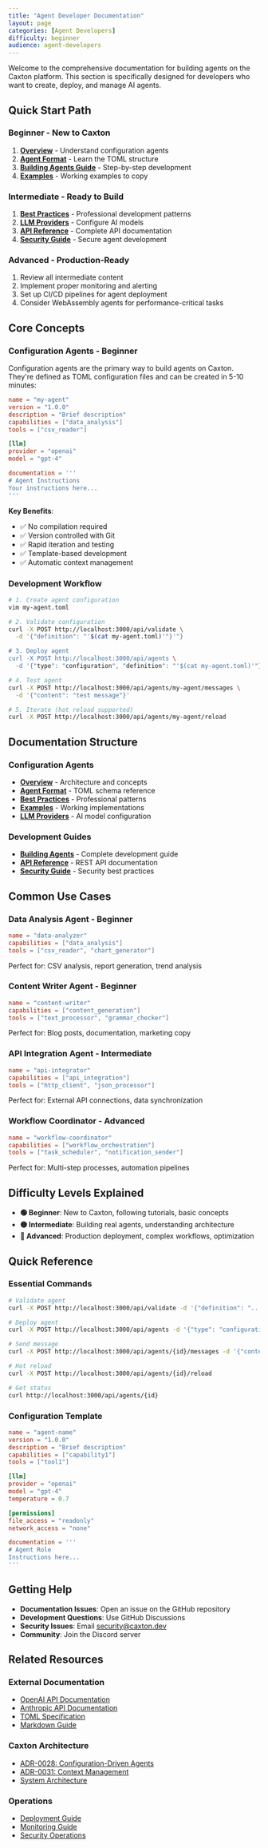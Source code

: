 ```yaml
---
title: "Agent Developer Documentation"
layout: page
categories: [Agent Developers]
difficulty: beginner
audience: agent-developers
---
```


Welcome to the comprehensive documentation for building agents on the Caxton
platform. This section is specifically designed for developers who want to
create, deploy, and manage AI agents.

## Quick Start Path

### **Beginner** - New to Caxton

1. **[Overview](config-agents/overview.md)** - Understand configuration agents
2. **[Agent Format](config-agents/agent-format.md)** - Learn the TOML structure
3. **[Building Agents Guide](building-agents.md)** - Step-by-step development
4. **[Examples](config-agents/examples.md)** - Working examples to copy

### **Intermediate** - Ready to Build

1. **[Best Practices](config-agents/best-practices.md)** - Professional
   development patterns
2. **[LLM Providers](config-agents/llm-providers.md)** - Configure AI models
3. **[API Reference](api-reference.md)** - Complete API documentation
4. **[Security Guide](security.md)** - Secure agent development

### **Advanced** - Production-Ready

1. Review all intermediate content
2. Implement proper monitoring and alerting
3. Set up CI/CD pipelines for agent deployment
4. Consider WebAssembly agents for performance-critical tasks

## Core Concepts

### Configuration Agents - **Beginner**

Configuration agents are the primary way to build agents on Caxton. They're
defined as TOML configuration files and can be created in 5-10
minutes:

```toml
name = "my-agent"
version = "1.0.0"
description = "Brief description"
capabilities = ["data_analysis"]
tools = ["csv_reader"]

[llm]
provider = "openai"
model = "gpt-4"

documentation = '''
# Agent Instructions
Your instructions here...
'''
```

**Key Benefits**:

- ✅ No compilation required
- ✅ Version controlled with Git
- ✅ Rapid iteration and testing
- ✅ Template-based development
- ✅ Automatic context management

### Development Workflow

```bash
# 1. Create agent configuration
vim my-agent.toml

# 2. Validate configuration
curl -X POST http://localhost:3000/api/validate \
  -d '{"definition": "'$(cat my-agent.toml)'"}'"}

# 3. Deploy agent
curl -X POST http://localhost:3000/api/agents \
  -d '{"type": "configuration", "definition": "'$(cat my-agent.toml)'"}'"}

# 4. Test agent
curl -X POST http://localhost:3000/api/agents/my-agent/messages \
  -d '{"content": "test message"}'

# 5. Iterate (hot reload supported)
curl -X POST http://localhost:3000/api/agents/my-agent/reload
```

## Documentation Structure

### Configuration Agents

- **[Overview](config-agents/overview.md)** - Architecture and concepts
- **[Agent Format](config-agents/agent-format.md)** - TOML schema reference
- **[Best Practices](config-agents/best-practices.md)** - Professional patterns
- **[Examples](config-agents/examples.md)** - Working implementations
- **[LLM Providers](config-agents/llm-providers.md)** - AI model configuration

### Development Guides

- **[Building Agents](building-agents.md)** - Complete development guide
- **[API Reference](api-reference.md)** - REST API documentation
- **[Security Guide](security.md)** - Security best practices

## Common Use Cases

### Data Analysis Agent - **Beginner**

```toml
name = "data-analyzer"
capabilities = ["data_analysis"]
tools = ["csv_reader", "chart_generator"]
```

Perfect for: CSV analysis, report generation, trend analysis

### Content Writer Agent - **Beginner**

```toml
name = "content-writer"
capabilities = ["content_generation"]
tools = ["text_processor", "grammar_checker"]
```

Perfect for: Blog posts, documentation, marketing copy

### API Integration Agent - **Intermediate**

```toml
name = "api-integrator"
capabilities = ["api_integration"]
tools = ["http_client", "json_processor"]
```

Perfect for: External API connections, data synchronization

### Workflow Coordinator - **Advanced**

```toml
name = "workflow-coordinator"
capabilities = ["workflow_orchestration"]
tools = ["task_scheduler", "notification_sender"]
```

Perfect for: Multi-step processes, automation pipelines

## Difficulty Levels Explained

- **🟢 Beginner**: New to Caxton, following tutorials, basic concepts
- **🟡 Intermediate**: Building real agents, understanding architecture
- **🔴 Advanced**: Production deployment, complex workflows, optimization

## Quick Reference

### Essential Commands

```bash
# Validate agent
curl -X POST http://localhost:3000/api/validate -d '{"definition": "..."}'

# Deploy agent
curl -X POST http://localhost:3000/api/agents -d '{"type": "configuration", "definition": "..."}'

# Send message
curl -X POST http://localhost:3000/api/agents/{id}/messages -d '{"content": "..."}'

# Hot reload
curl -X POST http://localhost:3000/api/agents/{id}/reload

# Get status
curl http://localhost:3000/api/agents/{id}
```

### Configuration Template

```toml
name = "agent-name"
version = "1.0.0"
description = "Brief description"
capabilities = ["capability1"]
tools = ["tool1"]

[llm]
provider = "openai"
model = "gpt-4"
temperature = 0.7

[permissions]
file_access = "readonly"
network_access = "none"

documentation = '''
# Agent Role
Instructions here...
'''
```

## Getting Help

- **Documentation Issues**: Open an issue on the GitHub repository
- **Development Questions**: Use GitHub Discussions
- **Security Issues**: Email security@caxton.dev
- **Community**: Join the Discord server

## Related Resources

### External Documentation

- [OpenAI API Documentation](https://platform.openai.com/docs)
- [Anthropic API Documentation](https://docs.anthropic.com/)
- [TOML Specification](https://toml.io/en/)
- [Markdown Guide](https://www.markdownguide.org/)

### Caxton Architecture

- [ADR-0028: Configuration-Driven Agents](../../adr/0028-configuration-driven-agent-architecture.md)
- [ADR-0031: Context Management](../../adr/0031-context-management-architecture.md)
- [System Architecture](../../ARCHITECTURE.md)

### Operations

- [Deployment Guide](../../operations/agent-lifecycle-management.md)
- [Monitoring Guide](../../operations/operational-runbook.md)
- [Security Operations](../../operations/devops-security-guide.md)

